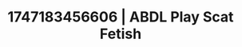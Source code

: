 ---
categories:
- Natural curves
- Emotion-driven NSFW
- Threesome action
- Giantess fetish
- Non-binary beauty
image: /assets/images/1747183456606.jpg
layout: post
seo:
  description: Featured content with artistic ABDL Play, Scat Fetish. HD images available.
  keywords: ABDL Play, Scat Fetish
  og_image: /assets/images/1747183456606.jpg
  schema_type: VisualArtwork
tags:
- ABDL Play
- Scat Fetish
- '#1747183456606'
title: 1747183456606 | ABDL Play Scat Fetish
---